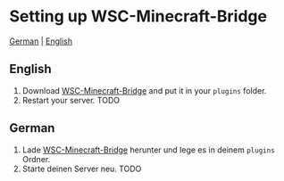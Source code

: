 # Setting up WSC-Minecraft-Bridge
[German](#German) | [English](#English)

## English
1. Download [WSC-Minecraft-Bridge](https://www.spigotmc.org/resources/wsc-minecraft-bridge.100716/) and put it in your `plugins` folder.
2. Restart your server.
TODO

## German
1. Lade [WSC-Minecraft-Bridge](https://www.spigotmc.org/resources/wsc-minecraft-bridge.100716/) herunter und lege es in deinem `plugins` Ordner.
2. Starte deinen Server neu.
TODO